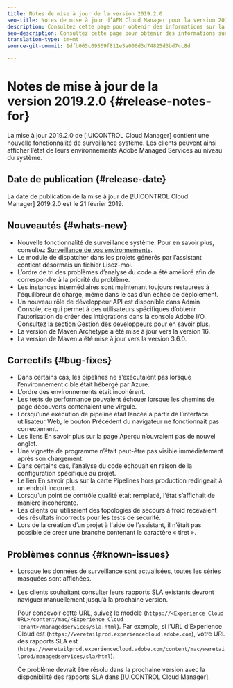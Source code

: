 ```yaml
---
title: Notes de mise à jour de la version 2019.2.0
seo-title: Notes de mise à jour d’AEM Cloud Manager pour la version 2019.2.0
description: Consultez cette page pour obtenir des informations sur la mise à jour 2019.2.0 de Cloud Manager.
seo-description: Consultez cette page pour obtenir des informations sur la mise à jour 2019.2.0 d’AEM Cloud Manager.
translation-type: tm+mt
source-git-commit: 1dfb065c09569f811e5a006d3d74825d3bd7cc8d

---
```



# Notes de mise à jour de la version 2019.2.0 {#release-notes-for}

La mise à jour 2019.2.0 de [!UICONTROL Cloud Manager] contient une nouvelle fonctionnalité de surveillance système. Les clients peuvent ainsi afficher l’état de leurs environnements Adobe Managed Services au niveau du système.


## Date de publication {#release-date}

La date de publication de la mise à jour de [!UICONTROL Cloud Manager] 2019.2.0 est le 21 février 2019.

## Nouveautés {#whats-new}

* Nouvelle fonctionnalité de surveillance système. Pour en savoir plus, consultez [Surveillance de vos environnements](monitor-your-environments.md).
* Le module de dispatcher dans les projets générés par l’assistant contient désormais un fichier Lisez-moi.
* L’ordre de tri des problèmes d’analyse du code a été amélioré afin de correspondre à la priorité du problème.
* Les instances intermédiaires sont maintenant toujours restaurées à l&#39;équilibreur de charge, même dans le cas d’un échec de déploiement.
* Un nouveau rôle de développeur API est disponible dans Admin Console, ce qui permet à des utilisateurs spécifiques d’obtenir l’autorisation de créer des intégrations dans la console Adobe I/O. Consultez [la section Gestion des développeurs](https://www.adobe.com/go/aac_api_prod_learn) pour en savoir plus.
* La version de Maven Archetype a été mise à jour vers la version 16.
* La version de Maven a été mise à jour vers la version 3.6.0.

## Correctifs {#bug-fixes}

* Dans certains cas, les pipelines ne s’exécutaient pas lorsque l’environnement cible était hébergé par Azure.
* L’ordre des environnements était incohérent.
* Les tests de performance pouvaient échouer lorsque les chemins de page découverts contenaient une virgule.
* Lorsqu’une exécution de pipeline était lancée à partir de l’interface utilisateur Web, le bouton Précédent du navigateur ne fonctionnait pas correctement.
* Les liens En savoir plus sur la page Aperçu n’ouvraient pas de nouvel onglet.
* Une vignette de programme n’était peut-être pas visible immédiatement après son chargement.
* Dans certains cas, l’analyse du code échouait en raison de la configuration spécifique au projet.
* Le lien En savoir plus sur la carte Pipelines hors production redirigeait à un endroit incorrect.
* Lorsqu’un point de contrôle qualité était remplacé, l’état s’affichait de manière incohérente.
* Les clients qui utilisaient des topologies de secours à froid recevaient des résultats incorrects pour les tests de sécurité.
* Lors de la création d’un projet à l&#39;aide de l’assistant, il n’était pas possible de créer une branche contenant le caractère « tiret ».

## Problèmes connus {#known-issues}

* Lorsque les données de surveillance sont actualisées, toutes les séries masquées sont affichées.
* Les clients souhaitant consulter leurs rapports SLA existants devront naviguer manuellement jusqu’à la prochaine version.

   Pour concevoir cette URL, suivez le modèle (`https://<Experience Cloud URL>/content/mac/<Experience Cloud Tenant>/managedservices/sla.html`). Par exemple, si l’URL d’Experience Cloud est (`https://weretailprod.experiencecloud.adobe.com`), votre URL des rapports SLA est (`https://weretailprod.experiencecloud.adobe.com/content/mac/weretailprod/managedservices/sla/html`).

   Ce problème devrait être résolu dans la prochaine version avec la disponibilité des rapports SLA dans [!UICONTROL Cloud Manager].
